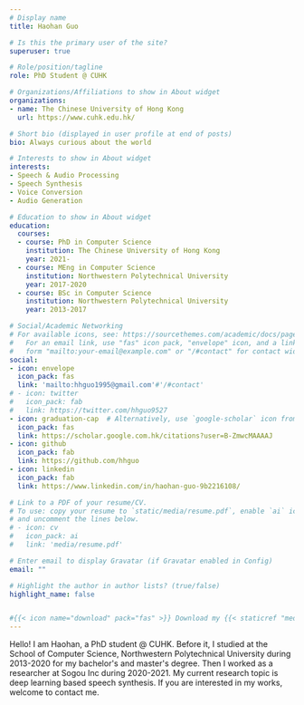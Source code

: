 ```yaml
---
# Display name
title: Haohan Guo

# Is this the primary user of the site?
superuser: true

# Role/position/tagline
role: PhD Student @ CUHK

# Organizations/Affiliations to show in About widget
organizations:
- name: The Chinese University of Hong Kong
  url: https://www.cuhk.edu.hk/

# Short bio (displayed in user profile at end of posts)
bio: Always curious about the world

# Interests to show in About widget
interests:
- Speech & Audio Processing
- Speech Synthesis
- Voice Conversion
- Audio Generation

# Education to show in About widget
education:
  courses:
  - course: PhD in Computer Science
    institution: The Chinese University of Hong Kong
    year: 2021-
  - course: MEng in Computer Science
    institution: Northwestern Polytechnical University
    year: 2017-2020
  - course: BSc in Computer Science
    institution: Northwestern Polytechnical University
    year: 2013-2017

# Social/Academic Networking
# For available icons, see: https://sourcethemes.com/academic/docs/page-builder/#icons
#   For an email link, use "fas" icon pack, "envelope" icon, and a link in the
#   form "mailto:your-email@example.com" or "/#contact" for contact widget.
social:
- icon: envelope
  icon_pack: fas
  link: 'mailto:hhguo1995@gmail.com'#'/#contact'
# - icon: twitter
#   icon_pack: fab
#   link: https://twitter.com/hhguo9527
- icon: graduation-cap  # Alternatively, use `google-scholar` icon from `ai` icon pack
  icon_pack: fas
  link: https://scholar.google.com.hk/citations?user=B-ZmwcMAAAAJ
- icon: github
  icon_pack: fab
  link: https://github.com/hhguo
- icon: linkedin
  icon_pack: fab
  link: https://www.linkedin.com/in/haohan-guo-9b2216108/

# Link to a PDF of your resume/CV.
# To use: copy your resume to `static/media/resume.pdf`, enable `ai` icons in `params.toml`, 
# and uncomment the lines below.
# - icon: cv
#   icon_pack: ai
#   link: 'media/resume.pdf'

# Enter email to display Gravatar (if Gravatar enabled in Config)
email: ""

# Highlight the author in author lists? (true/false)
highlight_name: false


#{{< icon name="download" pack="fas" >}} Download my {{< staticref "media/demo_resume.pdf" "newtab" >}}resumé{{< /staticref >}}.
---
```


Hello! I am Haohan, a PhD student @ CUHK. Before it, I studied at the School of Computer Science, Northwestern Polytechnical University during 2013-2020 for my bachelor's and master's degree. Then I worked as a researcher at Sogou Inc during 2020-2021. My current research topic is deep learning based speech synthesis. If you are interested in my works, welcome to contact me.
